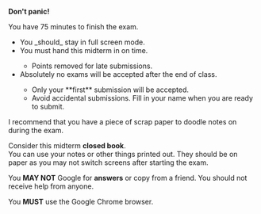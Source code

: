 **Don't panic!**


You have 75 minutes to finish the exam.  
<ul>
<li>You _should_ stay in full screen mode.</li> 
<li>You must hand this midterm in on time.</li>
  <ul><li>Points removed for late submissions.</li></ul>
<li>Absolutely no exams will be accepted after the end of class.</li>
  <ul><li>Only your **first** submission will be accepted.</li>
   <li>Avoid accidental submissions. Fill in your name when you are ready to submit.</li></ul>
</ul>

I recommend that you have a piece of scrap paper to doodle notes
on during the exam.


Consider this midterm **closed book**.   
You can use your notes or other things printed out.
They should be on paper as you may not switch screens after starting the exam.

You **MAY NOT** Google for **answers** or copy from a friend.
You should not receive help from anyone.

You **MUST** use the Google Chrome browser.

